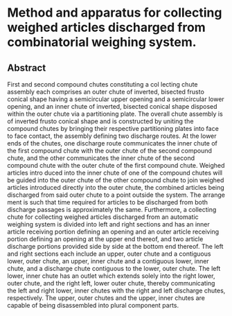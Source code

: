 # Method and apparatus for collecting weighed articles discharged from combinatorial weighing system.

## Abstract
First and second compound chutes constituting a col lecting chute assembly each comprises an outer chute of inverted, bisected frusto conical shape having a semicircular upper opening and a semicircular lower opening, and an inner chute of inverted, bisected conical shape disposed within the outer chute via a partitioning plate. The overall chute assembly is of inverted frusto conical shape and is constructed by uniting the compound chutes by bringing their respective partitioning plates into face to face contact, the assembly defining two discharge routes. At the lower ends of the chutes, one discharge route communicates the inner chute of the first compound chute with the outer chute of the second compound chute, and the other communicates the inner chute of the second compound chute with the outer chute of the first compound chute. Weighed articles intro duced into the inner chute of one of the compound chutes will be guided into the outer chute of the other compound chute to join weighed articles introduced directly into the outer chute, the combined articles being discharged from said outer chute to a point outside the system. The arrange ment is such that time required for articles to be discharged from both discharge passages is approximately the same. Furthermore, a collecting chute for collecting weighed articles discharged from an automatic weighing system is divided into left and right sections and has an inner article receiving portion defining an opening and an outer article receiving portion defining an opening at the upper end thereof, and two article discharge portions provided side by side at the bottom end thereof. The left and right sections each include an upper, outer chute and a contiguous lower, outer chute, an upper, inner chute and a contiguous lower, inner chute, and a discharge chute contiguous to the lower, outer chute. The left lower, inner chute has an outlet which extends solely into the right lower, outer chute, and the right left, lower outer chute, thereby communicating the left and right lower, inner chutes with the right and left discharge chutes, respectively. The upper, outer chutes and the upper, inner chutes are capable of being disassembled into plural component parts.